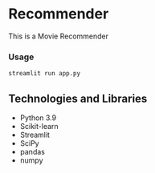 # Recommender
This is a Movie Recommender

### Usage
```bash
streamlit run app.py
```

## Technologies and Libraries
- Python 3.9
- Scikit-learn
- Streamlit
- SciPy
- pandas
- numpy

